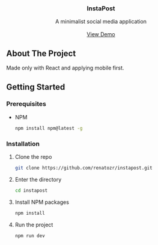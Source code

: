 <!-- PROJECT LOGO -->
<div align="center">
  <h3 align="center">InstaPost</h3>

  <p align="center">
    A minimalist social media application
    <br />
    <br />
    <a href="https://instapost-two.vercel.app/">View Demo</a>
  </p>
</div>

<!-- ABOUT THE PROJECT -->

## About The Project

Made only with React and applying mobile first.

<!-- GETTING STARTED -->

## Getting Started

### Prerequisites

- NPM
  ```sh
  npm install npm@latest -g
  ```

### Installation

1. Clone the repo
   ```sh
   git clone https://github.com/renatozr/instapost.git
   ```
2. Enter the directory
   ```sh
   cd instapost
   ```
3. Install NPM packages
   ```sh
   npm install
   ```
4. Run the project
   ```sh
   npm run dev
   ```
